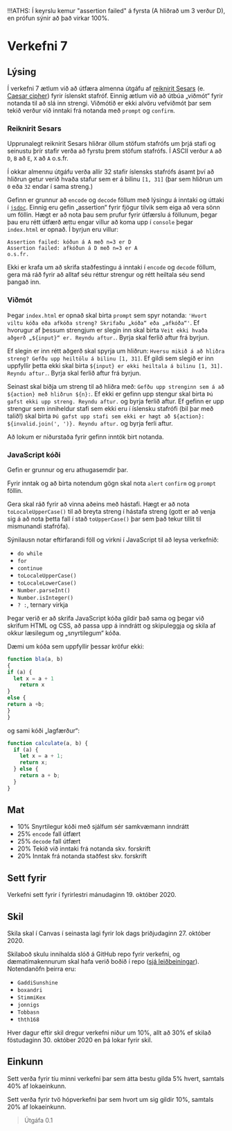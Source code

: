 !!!ATHS: Í keyrslu kemur "assertion failed" á fyrsta (A hliðrað um 3 verður D), en prófun sýnir að það virkar 100%.


# Verkefni 7

## Lýsing

Í verkefni 7 ætlum við að útfæra almenna útgáfu af [reiknirit Sesars](https://www.visindavefur.is/svar.php?id=5735) (e. [Caesar cipher](https://en.wikipedia.org/wiki/Caesar_cipher)) fyrir íslenskt stafróf. Einnig ætlum við að útbúa „viðmót“ fyrir notanda til að slá inn strengi. Viðmótið er ekki alvöru vefviðmót þar sem tekið verður við inntaki frá notanda með `prompt` og `confirm`.

### Reiknirit Sesars

Upprunalegt reiknirit Sesars hliðrar öllum stöfum stafrófs um þrjá stafi og seinustu þrír stafir verða að fyrstu þrem stöfum stafrófs. Í ASCII verður `A` að `D`, `B` að `E`, `X` að `A` o.s.fr.

Í okkar almennu útgáfu verða allir 32 stafir íslensks stafrófs ásamt því að hliðrun getur verið hvaða stafur sem er á bilinu `[1, 31]` (þar sem hliðrun um `0` eða `32` endar í sama streng.)

Gefinn er grunnur að `encode` og `decode` föllum með lýsingu á inntaki og úttaki í [`jsdoc`](https://jsdoc.app/). Einnig eru gefin „assertion“ fyrir fjögur tilvik sem eiga að vera sönn um föllin. Hægt er að nota þau sem prufur fyrir útfærslu á föllunum, þegar þau eru rétt útfærð ættu engar villur að koma upp í `console` þegar `index.html` er opnað. Í byrjun eru villur:

```text
Assertion failed: kóðun á A með n=3 er D
Assertion failed: afkóðun á D með n=3 er A
o.s.fr.
```

Ekki er krafa um að skrifa staðfestingu á inntaki í `encode` og `decode` föllum, gera má ráð fyrir að alltaf séu réttur strengur og rétt heiltala séu send þangað inn.

### Viðmót

Þegar `index.html` er opnað skal birta `prompt` sem spyr notanda: `'Hvort viltu kóða eða afkóða streng? Skrifaðu „kóða“ eða „afkóða“'`. Ef hvorugur af þessum strengjum er slegin inn skal birta `Veit ekki hvaða aðgerð „${input}“ er. Reyndu aftur.`. Byrja skal ferlið aftur frá byrjun.

Ef slegin er inn rétt aðgerð skal spyrja um hliðrun: `Hversu mikið á að hliðra streng? Gefðu upp heiltölu á bilinu [1, 31]`. Ef gildi sem slegið er inn uppfyllir þetta ekki skal birta `${input} er ekki heiltala á bilinu [1, 31]. Reyndu aftur.`. Byrja skal ferlið aftur frá byrjun.

Seinast skal biðja um streng til að hliðra með: `Gefðu upp strenginn sem á að ${action} með hliðrun ${n}:`. Ef ekki er gefinn upp stengur skal birta `Þú gafst ekki upp streng. Reyndu aftur.` og byrja ferlið aftur. Ef gefinn er upp strengur sem inniheldur stafi sem ekki eru í íslensku stafrófi (bil þar með talið!) skal birta `Þú gafst upp stafi sem ekki er hægt að ${action}: ${invalid.join(', ')}. Reyndu aftur.` og byrja ferli aftur.

Að lokum er niðurstaða fyrir gefinn inntök birt notanda.

### JavaScript kóði

Gefin er grunnur og eru athugasemdir þar.

Fyrir inntak og að birta notendum gögn skal nota `alert` `confirm` og `prompt` föllin.

Gera skal ráð fyrir að vinna aðeins með hástafi. Hægt er að nota `toLocaleUpperCase()` til að breyta streng í hástafa streng (gott er að venja sig á að nota þetta fall í stað `toUpperCase()` þar sem það tekur tillit til mismunandi stafrófa).

Sýnilausn notar eftirfarandi föll og virkni í JavaScript til að leysa verkefnið:

* `do while`
* `for`
* `continue`
* `toLocaleUpperCase()`
* `toLocaleLowerCase()`
* `Number.parseInt()`
* `Number.isInteger()`
* `? :`, ternary virkja

Þegar verið er að skrifa JavaScript kóða gildir það sama og þegar við skrifum HTML og CSS, að passa upp á inndrátt og skipuleggja og skila af okkur læsilegum og „snyrtilegum“ kóða.

Dæmi um kóða sem uppfyllir þessar kröfur ekki:

```javascript
function bla(a, b)
{
if (a) {
  let x = a + 1
    return x
}
else {
return a +b;
}
}
```

og sami kóði „lagfærður“:

```javascript
function calculate(a, b) {
  if (a) {
    let x = a + 1;
    return x;
  } else {
    return a + b;
  }
}
```

## Mat

* 10% Snyrtilegur kóði með sjálfum sér samkvæmann inndrátt
* 25% `encode` fall útfært
* 25% `decode` fall útfært
* 20% Tekið við inntaki frá notanda skv. forskrift
* 20% Inntak frá notanda staðfest skv. forskrift

## Sett fyrir

Verkefni sett fyrir í fyrirlestri mánudaginn 19. október 2020.

## Skil

Skila skal í Canvas í seinasta lagi fyrir lok dags þriðjudaginn 27. október 2020.

Skilaboð skulu innihalda slóð á GitHub repo fyrir verkefni, og dæmatímakennurum skal hafa verið boðið í repo ([sjá leiðbeiningar](https://docs.github.com/en/free-pro-team@latest/github/setting-up-and-managing-your-github-user-account/inviting-collaborators-to-a-personal-repository)). Notendanöfn þeirra eru:

* `GaddiSunshine`
* `boxandri`
* `StimmiKex`
* `jonnigs`
* `Tobbasn`
* `thth168`

Hver dagur eftir skil dregur verkefni niður um 10%, allt að 30% ef skilað föstudaginn 30. október 2020 en þá lokar fyrir skil.

## Einkunn

Sett verða fyrir tíu minni verkefni þar sem átta bestu gilda 5% hvert, samtals 40% af lokaeinkunn.

Sett verða fyrir tvö hópverkefni þar sem hvort um sig gildir 10%, samtals 20% af lokaeinkunn.

> Útgáfa 0.1

